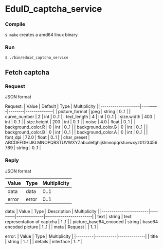 # EduID_captcha_service
### Compile
`$ make`
creates a amd64 linux binary

### Run
`$ ./bin/eduid_captcha_service`

## Fetch captcha
### Request
JSON format

Request:
| Value              | Default | Type   | Multiplicity |
|--------------------|---------|--------|--------------|
| picture_format     | jpeg    | string | 0..1         |
| curve_number       | 2       | int    | 0..1         |
| text_length        | 4       | int    | 0..1         |
| size.width         | 400     | int    | 0..1         |
| size.height        | 200     | int    | 0..1         |
| noise              | 4.0     | float  | 0..1         |
| background_color.R | 0       | int    | 0..1         |
| background_color.G | 0       | int    | 0..1         |
| background_color.B | 0       | int    | 0..1         |
| background_color.A | 0       | int    | 0..1         |
| font_dpi           | 72.0    | float  | 0..1         |
| char_preset        | ABCDEFGHIJKLMNOPQRSTUVWXYZabcdefghijklmnopqrstuvwxyz0123456789 | string | 0..1 |


### Reply
JSON format

| Value | Type  | Multiplicity |
|-------|-------|--------------|
| data  | data  | 0..1         |
| error | error | 0..1         |

data:
| Value                  | Type    | Description | Multiplicity            |
|------------------------|---------|--------------|------------------------|
| text                   | string  | text representation of captcha | 1..1 |
| picture_base64_encoded | string  | base64 encoded picture         | 1..1 |
| meta                   | Request |                                | 1..1 |


error:
| Value   | Type      | Multiplicity |
|---------|-----------|--------------|
| title   | string    | 1..1         |
| details | interface | 1..*         |
